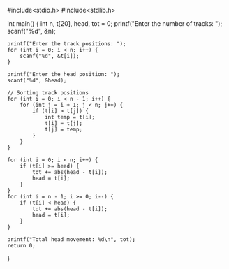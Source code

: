 #include<stdio.h>
#include<stdlib.h>

int main() {
    int n, t[20], head, tot = 0;
    printf("Enter the number of tracks: ");
    scanf("%d", &n);

    printf("Enter the track positions: ");
    for (int i = 0; i < n; i++) {
        scanf("%d", &t[i]);
    }

    printf("Enter the head position: ");
    scanf("%d", &head);

    // Sorting track positions
    for (int i = 0; i < n - 1; i++) {
        for (int j = i + 1; j < n; j++) {
            if (t[i] > t[j]) {
                int temp = t[i];
                t[i] = t[j];
                t[j] = temp;
            }
        }
    }

    for (int i = 0; i < n; i++) {
        if (t[i] >= head) {
            tot += abs(head - t[i]);
            head = t[i];
        }
    }
    for (int i = n - 1; i >= 0; i--) {
        if (t[i] < head) {
            tot += abs(head - t[i]);
            head = t[i];
        }
    }

    printf("Total head movement: %d\n", tot);
    return 0;
}
